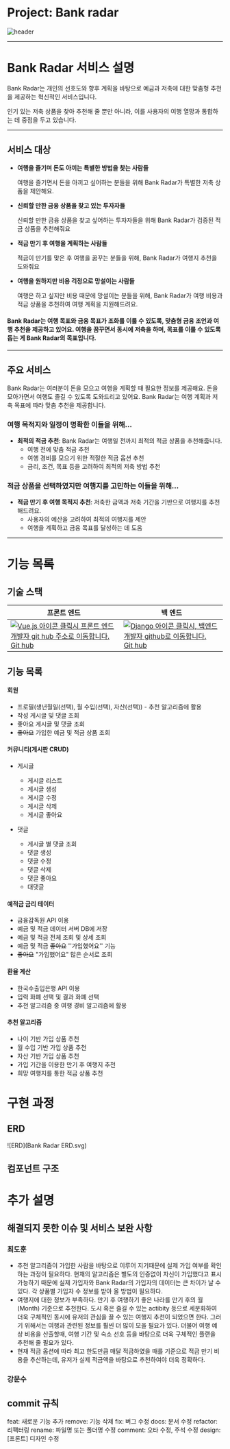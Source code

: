 # Project: Bank radar

![header](https://capsule-render.vercel.app/api?type=Waving&color=auto&text=Bank%20Radar&animation=fadeIn&fontColor=0174DF)

____



# Bank Radar 서비스 설명

Bank Radar는 개인의 선호도와 향후 계획을 바탕으로 예금과 저축에 대한 맞춤형 추천을 제공하는 혁신적인 서비스입니다.

인기 있는 저축 상품을 찾아 추천해 줄 뿐만 아니라, 이를 사용자의 여행 열망과 통합하는 데 중점을 두고 있습니다.

_____



## 서비스 대상

- **여행을 즐기며 돈도 아끼는 특별한 방법을 찾는 사람들**

  여행을 즐기면서 돈을 아끼고 싶어하는 분들을 위해 Bank Radar가 특별한 저축 상품을 제안해요.

- **신뢰할 만한 금융 상품을 찾고 있는 투자자들**

  신뢰할 만한 금융 상품을 찾고 싶어하는 투자자들을 위해 Bank Radar가 검증된 적금 상품을 추천해줘요

- **적금 만기 후 여행을 계획하는 사람들**

  적금이 만기를 맞은 후 여행을 꿈꾸는 분들을 위해, Bank Radar가 여행지 추천을 도와줘요

- **여행을 원하지만 비용 걱정으로 망설이는 사람들**

  여행은 하고 싶지만 비용 때문에 망설이는 분들을 위해, Bank Radar가 여행 비용과 적금 상품을 추천하여 여행 계획을 지원해드려요.

#### Bank Radar는 여행 목표와 금융 목표가 조화를 이룰 수 있도록, 맞춤형 금융 조언과 여행 추천을 제공하고 있어요. 여행을 꿈꾸면서 동시에 저축을 하며, 목표를 이룰 수 있도록 돕는 게 Bank Radar의 목표입니다.

_____



## 주요 서비스

Bank Radar는 여러분이 돈을 모으고 여행을 계획할 때 필요한 정보를 제공해요. 돈을 모아가면서 여행도 즐길 수 있도록 도와드리고 있어요. Bank Radar는 여행 계획과 저축 목표에 따라 맞춤 추천을 제공합니다.

### 여행 목적지와 일정이 명확한 이들을 위해...

- **최적의 적금 추천**: Bank Radar는 여행일 전까지 최적의 적금 상품을 추천해줍니다.
  - 여행 전에 맞춤 적금 추천
  - 여행 경비를 모으기 위한 적절한 적금 옵션 추천
  - 금리, 조건, 목표 등을 고려하여 최적의 저축 방법 추천

### 적금 상품을 선택하였지만 여행지를 고민하는 이들을 위해...

- **적금 만기 후 여행 목적지 추천**: 저축한 금액과 저축 기간을 기반으로 여행지를 추천해드려요.
  - 사용자의 예산을 고려하여 최적의 여행지를 제안
  - 여행을 계획하고 금융 목표를 달성하는 데 도움

____



# 기능 목록

## 기술 스택

| 프론트 엔드                                                  | 백 엔드                                                      |
| ------------------------------------------------------------ | ------------------------------------------------------------ |
| [![Vue.js 아이콘 클릭시 프론트 엔드 개발자 git hub 주소로 이동합니다.](https://img.shields.io/badge/Vue.JS-4FC08D?style=for-the-badge&logo=Vue.js&logoColor=black)](https://github.com/MunsooKang)<br />[Git hub](https://github.com/MunsooKang) | [![Django 아이콘 클릭시, 백엔드 개발자 github로 이동합니다.](https://img.shields.io/badge/DJango-092E20.svg?&style=for-the-badge&logo=django&logoColor=white)](https://github.com/Dohun-choi)<br />[Git hub](https://github.com/Dohun-choi) |

## 기능 목록

#### 회원

- 프로필(생년월일(선택), 월 수입(선택), 자산(선택)) - 추천 알고리즘에 활용
- 작성 게시글 및 댓글 조회
- 좋아요 게시글 및 댓글 조회
- ~~좋아요~~ 가입한 예금 및 적금 상품 조회

#### 커뮤니티(게시판 CRUD)

- 게시글
  - 게시글 리스트
  - 게시글 생성
  - 게시글 수정
  - 게시글 삭제
  - 게시글 좋아요

- 댓글
  - 게시글 별 댓글 조회
  - 댓글 생성
  - 댓글 수정
  - 댓글 삭제
  - 댓글 좋아요
  - 대댓글

#### 예적금 금리 테이터

- 금융감독원 API 이용
- 예금 및 적금 데이터 서버 DB에 저장
- 예금 및 적금 전체 조회 및 상세 조회
- 예금 및 적금 ~~좋아요~~ ''가입했어요'' 기능
- ~~좋아요~~ "가입했어요" 많은 순서로 조회

#### 환율 계산

- 한국수출입은행 API 이용
- 입력 화폐 선택 및 결과 화폐 선택
- 추천 알고리즘 중 여행 경비 알고리즘에 활용

#### 추천 알고리즘

- 나이 기반 가입 상품 추천
- 월 수입 기반 가입 상품 추천
- 자산 기반 가입 상품 추천
- 가입 기간을 이용한 만기 후 여행지 추천
- 희망 여행지를 통한 적금 상품 추천

# 구현 과정

## ERD

![ERD](Bank Radar ERD.svg)

## 컴포넌트 구조

# 추가 설명

## 해결되지 못한 이슈 및 서비스 보완 사항

### 최도훈

- 추천 알고리즘이 가입한 사람을 바탕으로 이루어 지기때문에 실제 가입 여부를 확인하는 과정이 필요하다. 현재의 알고리즘은 별도의 인증없이 자신이 가입했다고 표시 가능하기 때문에 실제 가입자와 Bank Radar의 가입자의 데이터는 큰 차이가 날 수 있다. 각 상품별 가입자 수 정보를 받아 올 방법이 필요하다.
- 여행지에 대한 정보가 부족하다. 만기 후 여행하기 좋은 나라를 만기 후의 월(Month) 기준으로 추천한다. 도시 혹은 즐길 수 있는 actibity 등으로 세분화하여 더욱 구체적인 동시에 유저의 관심을 끌 수 있는 여행지 추천이 되었으면 한다. 그러기 위해서는 여행과 관련된 정보를 훨씬 더 많이 모을 필요가 있다. 더불어 여행 예상 비용을 산출할때, 여행 기간 및 숙소 선호 등을 바탕으로 더욱 구체적인 플랜을 추천해 줄 필요가 있다.
- 현재 적금 옵션에 따라 최고 한도만큼 매달 적금하였을 때를 기준으로 적금 만기 비용을 추산하는데, 유저가 실제 적금액을 바탕으로 추천하여야 더욱 정확하다.

### 강문수

## commit 규칙

feat: 새로운 기능 추가
remove: 기능 삭제
fix: 버그 수정
docs: 문서 수정
refactor: 리팩터링
rename: 파일명 또는 폴더명 수정
comment: 오타 수정, 주석 수정
design: \[프론트\] 디자인 수정
